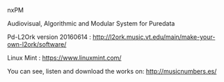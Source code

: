 nxPM

Audiovisual, Algorithmic and Modular System for Puredata

Pd-L2Ork version 20160614 : http://l2ork.music.vt.edu/main/make-your-own-l2ork/software/

Linux Mint : https://www.linuxmint.com/

You can see, listen and download the works on: http://musicnumbers.es/

